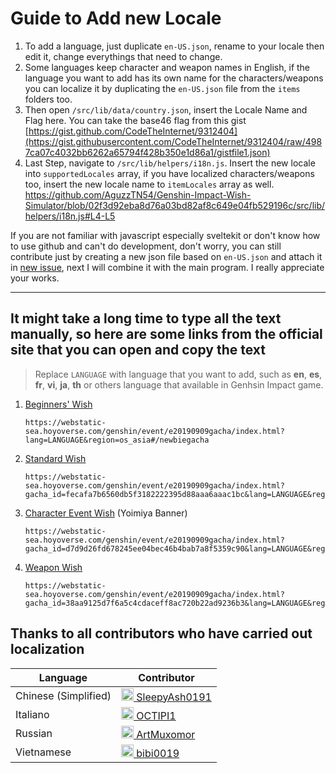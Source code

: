 # Guide to Add new Locale

1. To add a language, just duplicate `en-US.json`, rename to your locale then edit it, change everythings that need to change.
2. Some languages keep character and weapon names in English, if the language you want to add has its own name for the characters/weapons you can localize it by duplicating the `en-US.json` file from the `items` folders too.
3. Then open `/src/lib/data/country.json`, insert the Locale Name and Flag here. You can take the base46 flag from this gist [https://gist.github.com/CodeTheInternet/9312404](https://gist.githubusercontent.com/CodeTheInternet/9312404/raw/4987ca07c4032bb6262a65794f428b350e1d86a1/gistfile1.json)
4. Last Step, navigate to `/src/lib/helpers/i18n.js`. Insert the new locale into `supportedLocales` array, if you have localized characters/weapons too, insert the new locale name to `itemLocales` array as well.
   https://github.com/AguzzTN54/Genshin-Impact-Wish-Simulator/blob/02f3d92eba8d76a03bd82af8c649e04fb529196c/src/lib/helpers/i18n.js#L4-L5

If you are not familiar with javascript especially sveltekit or don't know how to use github and can't do development, don't worry, you can still contribute just by creating a new json file based on `en-US.json` and attach it in [new issue](https://github.com/AguzzTN54/Genshin-Impact-Wish-Simulator/issues/new), next I will combine it with the main program. I really appreciate your works.

---

## It might take a long time to type all the text manually, so here are some links from the official site that you can open and copy the text

> Replace `LANGUAGE` with language that you want to add, such as **en**, **es**, **fr**, **vi**, **ja**, **th** or others language that available in Genhsin Impact game.

1. [Beginners' Wish](https://webstatic-sea.hoyoverse.com/genshin/event/e20190909gacha/index.html?lang=en&region=os_asia#/newbiegacha)
   ```
   https://webstatic-sea.hoyoverse.com/genshin/event/e20190909gacha/index.html?lang=LANGUAGE&region=os_asia#/newbiegacha
   ```
2. [Standard Wish](https://webstatic-sea.hoyoverse.com/genshin/event/e20190909gacha/index.html?gacha_id=fecafa7b6560db5f3182222395d88aaa6aaac1bc&lang=en&region=os_asia#/)
   ```
   https://webstatic-sea.hoyoverse.com/genshin/event/e20190909gacha/index.html?gacha_id=fecafa7b6560db5f3182222395d88aaa6aaac1bc&lang=LANGUAGE&region=os_asia#/
   ```
3. [Character Event Wish](https://webstatic-sea.hoyoverse.com/genshin/event/e20190909gacha/index.html?gacha_id=d7d9d26fd678245ee04bec46b4bab7a8f5359c90&lang=en&region=os_asia#/) (Yoimiya Banner)
   ```
   https://webstatic-sea.hoyoverse.com/genshin/event/e20190909gacha/index.html?gacha_id=d7d9d26fd678245ee04bec46b4bab7a8f5359c90&lang=LANGUAGE&region=os_asia#/
   ```
4. [Weapon Wish](https://webstatic-sea.hoyoverse.com/genshin/event/e20190909gacha/index.html?gacha_id=38aa9125d7f6a5c4cdaceff8ac720b22ad9236b3&lang=en&region=os_asia#/)
   ```
   https://webstatic-sea.hoyoverse.com/genshin/event/e20190909gacha/index.html?gacha_id=38aa9125d7f6a5c4cdaceff8ac720b22ad9236b3&lang=LANGUAGE&region=os_asia#/
   ```

## Thanks to all contributors who have carried out localization

<table>
   <thead>
      <tr>
         <th> Language </th>
         <th> Contributor </th>
      </tr>
   <thead>
   <tbody>
      <tr>
         <td> Chinese (Simplified) </td>
         <td>
            <a href="https://github.com/SleepyAsh0191">
               <img width="20px" src="https://avatars.githubusercontent.com/u/64446140?s=20" />
               SleepyAsh0191
            </a>
         </td>
      </tr>
      <tr>
         <td> Italiano </td>
         <td>
            <a href="https://github.com/OCTIPI1">
               <img width="20px" src="https://avatars.githubusercontent.com/u/64631735?s=20" />
               OCTIPI1
            </a>
         </td>
      </tr>
      <tr>
         <td> Russian </td>
         <td>
            <a href="https://github.com/ArtMuxomor">
               <img width="20px" src="https://avatars.githubusercontent.com/u/27068331?s=20" />
               ArtMuxomor
            </a>
         </td>
      </tr>
      <tr>
         <td> Vietnamese </td>
         <td>
            <a href="https://github.com/bibi0019">
               <img width="20px" src="https://avatars.githubusercontent.com/u/49600231?s=20" />
               bibi0019
            </a>
         </td>
      </tr>
   </tbody>
</table>
